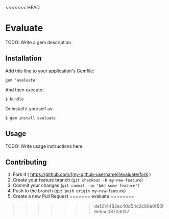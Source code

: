 <<<<<<< HEAD
# Evaluate

TODO: Write a gem description

## Installation

Add this line to your application's Gemfile:

    gem 'evaluate'

And then execute:

    $ bundle

Or install it yourself as:

    $ gem install evaluate

## Usage

TODO: Write usage instructions here

## Contributing

1. Fork it ( https://github.com/[my-github-username]/evaluate/fork )
2. Create your feature branch (`git checkout -b my-new-feature`)
3. Commit your changes (`git commit -am 'Add some feature'`)
4. Push to the branch (`git push origin my-new-feature`)
5. Create a new Pull Request
=======
evaluate
========
>>>>>>> def214482ec40d54c2c86e0f85f8e55c0872d037
